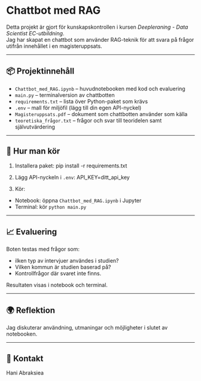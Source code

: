 # Chattbot med RAG

Detta projekt är gjort för kunskapskontrollen i kursen *Deepleraning - Data Scientist EC-utbildning*.  
Jag har skapat en chattbot som använder RAG-teknik för att svara på frågor utifrån innehållet i en magisteruppsats.

---

## 📦 Projektinnehåll

- `Chattbot_med_RAG.ipynb` – huvudnotebooken med kod och evaluering
- `main.py` – terminalversion av chattbotten
- `requirements.txt` – lista över Python-paket som krävs
- `.env` – mall för miljöfil (lägg till din egen API-nyckel)
- `Magisteruppsats.pdf` – dokument som chattbotten använder som källa
- `teoretiska_frågor.txt` – frågor och svar till teoridelen samt självutvärdering

---

## 🔧 Hur man kör

1. Installera paket:
pip install -r requirements.txt

2. Lägg API-nyckeln i `.env`:
API_KEY=ditt_api_key

3. Kör:
- Notebook: öppna `Chattbot_med_RAG.ipynb` i Jupyter
- Terminal: kör `python main.py`

---

## 📈 Evaluering

Boten testas med frågor som:
- ilken typ av intervjuer användes i studien?
- Vilken kommun är studien baserad på?
- Kontrollfrågor där svaret inte finns.

Resultaten visas i notebook och terminal.

---

## 🌍 Reflektion

Jag diskuterar användning, utmaningar och möjligheter i slutet av notebooken.

---

## 👤 Kontakt

Hani Abraksiea
